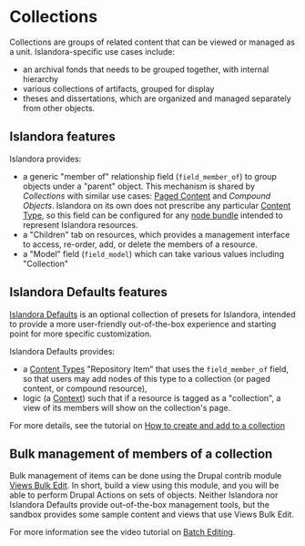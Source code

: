 # Collections

Collections are groups of related content that can be viewed or managed as a unit. Islandora-specific use cases include:

- an archival fonds that needs to be grouped together, with internal hierarchy
- various collections of artifacts, grouped for display
- theses and dissertations, which are organized and managed separately from other objects.

## Islandora features

Islandora provides:

- a generic "member of" relationship field (`field_member_of`) to group objects under a "parent" object. This mechanism is shared by _Collections_ with similar use cases: [Paged Content](../user-documentation/paged-content.md) and _Compound Objects_. Islandora on its own does not prescribe any particular [Content Type](../user-documentation/content_types.md), so this field can be configured for any [node bundle](https://www.drupal.org/docs/drupal-apis/entity-api/bundles) intended to represent Islandora resources.
- a "Children" tab on resources, which provides a management interface to access, re-order, add, or delete the members of a resource.
- a "Model" field (`field_model`) which can take various values including "Collection"

## Islandora Defaults features

[Islandora Defaults](../reference/islandora_defaults_reference.md) is an optional collection of presets for Islandora, intended to provide a more user-friendly out-of-the-box experience and starting point for more specific customization. 

Islandora Defaults provides:

- a [Content Types](../user-documentation/content_types.md) "Repository Item" that uses the `field_member_of` field, so that users may add nodes of this type to a collection (or paged content, or compound resource),
- logic (a [Context](../user-documentation/context.md)) such that if a resource is tagged as a "collection", a view of its members will show on the collection's page.



For more details, see the tutorial on [How to create and add to a collection](../tutorials/how-to-create-collection.md)

## Bulk management of members of a collection

Bulk management of items can be done using the Drupal contrib module [Views Bulk Edit](https://www.drupal.org/project/views_bulk_edit). In short, build a view using this module, and you will be able to perform Drupal Actions on sets of objects. Neither Islandora nor Islandora Defaults provide out-of-the-box management tools, but the sandbox provides some sample content and views that use Views Bulk Edit.

For more information see the video tutorial on [Batch Editing](https://youtu.be/ZMp0lPelOZw).
